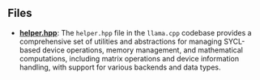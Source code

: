 
## Files
- **[helper.hpp](dpct/helper.hpp.driver.md)**: The `helper.hpp` file in the `llama.cpp` codebase provides a comprehensive set of utilities and abstractions for managing SYCL-based device operations, memory management, and mathematical computations, including matrix operations and device information handling, with support for various backends and data types.
